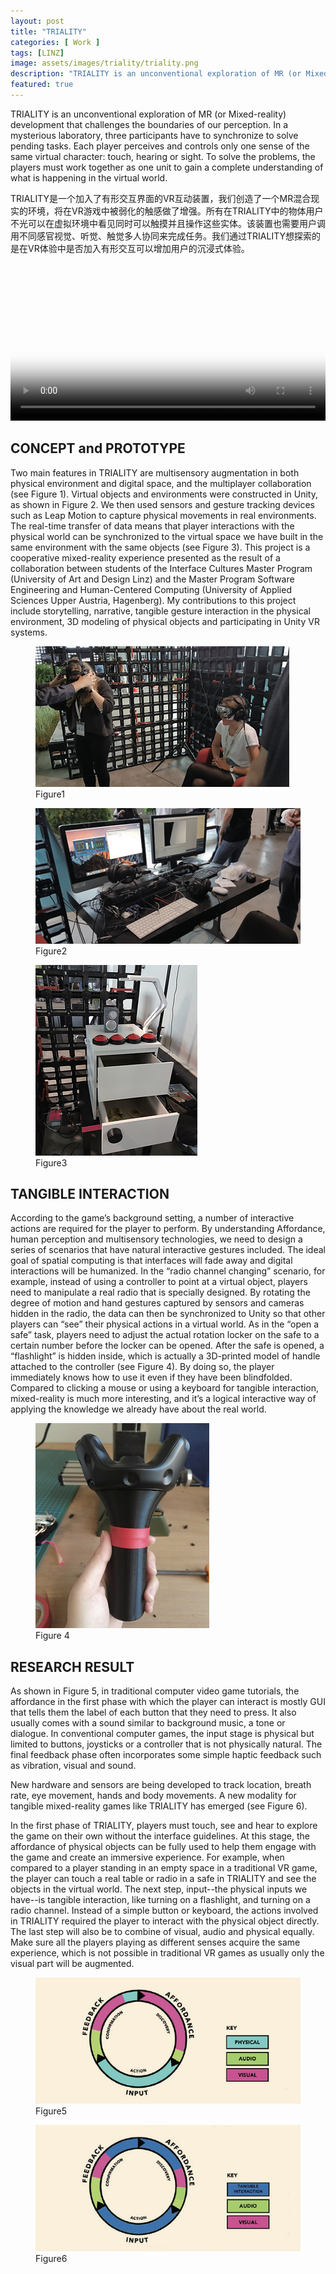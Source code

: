 ```yaml
---
layout: post
title: "TRIALITY"
categories: [ Work ]
tags: [LINZ]
image: assets/images/triality/triality.png
description: "TRIALITY is an unconventional exploration of MR (or Mixed-reality) development that challenges the boundaries of our perception. In a mysterious laboratory, three participants have to synchronize to solve pending tasks. Each player perceives and controls only one sense of the same virtual character: touch, hearing or sight. To solve the problems, the players must work together as one unit to gain a complete understanding of what is happening in the virtual world."
featured: true
---
```


TRIALITY is an unconventional exploration of MR (or Mixed-reality) development that challenges the boundaries of our perception. In a mysterious laboratory, three participants have to synchronize to solve pending tasks. Each player perceives and controls only one sense of the same virtual character: touch, hearing or sight. To solve the problems, the players must work together as one unit to gain a complete understanding of what is happening in the virtual world.

TRIALITY是一个加入了有形交互界面的VR互动装置，我们创造了一个MR混合现实的环境，将在VR游戏中被弱化的触感做了增强。所有在TRIALITY中的物体用户不光可以在虚拟环境中看见同时可以触摸并且操作这些实体。该装置也需要用户调用不同感官视觉、听觉、触觉多人协同来完成任务。我们通过TRIALITY想探索的是在VR体验中是否加入有形交互可以增加用户的沉浸式体验。 

<video width="100%" controls poster="../assets/images/triality/triality.png">
    <source src="https://user-images.githubusercontent.com/3339663/193567628-71e2c534-51fc-4689-94c1-a59ae3fe8209.mp4" type="video/mp4">
</video>

## CONCEPT and PROTOTYPE

Two main features in TRIALITY are multisensory augmentation in both physical environment and digital space, and the multiplayer collaboration (see Figure 1). Virtual objects and environments were constructed in Unity, as shown in Figure 2. We then used sensors and gesture tracking devices such as Leap Motion to capture physical movements in real environments. The real-time transfer of data means that player interactions with the physical world can be synchronized to the virtual space we have built in the same environment with the same objects (see Figure 3). This project is a cooperative mixed-reality experience presented as the result of a collaboration between students of the Interface Cultures Master Program (University of Art and Design Linz) and the Master Program Software Engineering and Human-Centered Computing (University of Applied Sciences Upper Austria, Hagenberg). My contributions to this project include storytelling, narrative, tangible gesture interaction in the physical environment, 3D modeling of physical objects and participating in Unity VR systems.

<div class="container">
    <div class="row">
        <div class="col-sm">
            <figure>
                <img src="../assets/images/triality/triality-1.webp" title="Figure 1" alt="Figure 1">
                <figcaption>Figure1</figcaption>
            </figure>
        </div>
       <div class="col-sm">
            <figure>
                <img src="../assets/images/triality/triality-2.webp" title="Figure 2" alt="Figure 2">
                <figcaption>Figure2</figcaption>
            </figure>
        </div>
    </div>
    <div class="row">
        <div class="col-sm">
            <figure>
                <img src="../assets/images/triality/triality-3.webp" title="Figure 3" alt="Figure 3">
                <figcaption>Figure3</figcaption>
            </figure>
        </div>
    </div>
</div>

## TANGIBLE INTERACTION

According to the game’s background setting, a number of interactive actions are required for the player to perform. By understanding Affordance, human perception and multisensory technologies, we need to design a series of scenarios that have natural interactive gestures included. The ideal goal of spatial computing is that interfaces will fade away and digital interactions will be humanized. In the “radio channel changing” scenario, for example, instead of using a controller to point at a virtual object, players need to manipulate a real radio that is specially designed. By rotating the degree of motion and hand gestures captured by sensors and cameras hidden in the radio, the data can then be synchronized to Unity so that other players can “see” their physical actions in a virtual world. As in the “open a safe” task, players need to adjust the actual rotation locker on the safe to a certain number before the locker can be opened. After the safe is opened, a “flashlight” is hidden inside, which is actually a 3D-printed model of handle attached to the controller (see Figure 4). By doing so, the player immediately knows how to use it even if they have been blindfolded. Compared to clicking a mouse or using a keyboard for tangible interaction, mixed-reality is much more interesting, and it’s a logical interactive way of applying the knowledge we already have about the real world.

<div class="col-sm">
    <figure>
        <img src="../assets/images/triality/triality-4.webp" title="Figure 4" alt="Figure 4">
        <figcaption>Figure 4</figcaption>
    </figure>
</div>

## RESEARCH RESULT

As shown in Figure 5, in traditional computer video game tutorials, the affordance in the first phase with which the player can interact is mostly GUI that tells them the label of each button that they need to press. It also usually comes with a sound similar to background music, a tone or dialogue. In conventional computer games, the input stage is physical but limited to buttons, joysticks or a controller that is not physically natural. The final feedback phase often incorporates some simple haptic feedback such as vibration, visual and sound.

New hardware and sensors are being developed to track location, breath rate, eye movement, hands and body movements. A new modality for tangible mixed-reality games like TRIALITY has emerged (see Figure 6).

In the first phase of TRIALITY, players must touch, see and hear to explore the game on their own without the interface guidelines. At this stage, the affordance of physical objects can be fully used to help them engage with the game and create an immersive experience. For example, when compared to a player standing in an empty space in a traditional VR game, the player can touch a real table or radio in a safe in TRIALITY and see the objects in the virtual world. The next step, input--the physical inputs we have--is tangible interaction, like turning on a flashlight, and turning on a radio channel. Instead of a simple button or keyboard, the actions involved in TRIALITY required the player to interact with the physical object directly. The last step will also be to combine of visual, audio and physical equally. Make sure all the players playing as different senses acquire the same experience, which is not possible in traditional VR games as usually only the visual part will be augmented.

<div class="container">
    <div class="row">
        <div class="col-sm">
            <figure>
                <img src="../assets/images/triality/triality-5.webp" title="Figure 5" alt="Figure 5">
                <figcaption>Figure5</figcaption>
            </figure>
        </div>
       <div class="col-sm">
            <figure>
                <img src="../assets/images/triality/triality-6.webp" title="Figure 6" alt="Figure 6">
                <figcaption>Figure6</figcaption>
            </figure>
        </div>
    </div>
</div>
